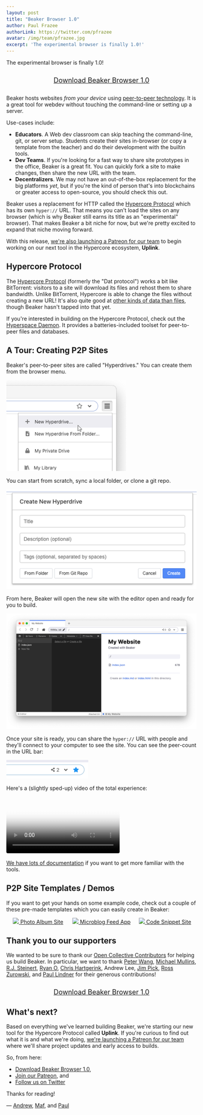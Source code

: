 ```yaml
---
layout: post
title: "Beaker Browser 1.0"
author: Paul Frazee
authorLink: https://twitter.com/pfrazee
avatar: /img/team/pfrazee.jpg
excerpt: 'The experimental browser is finally 1.0!'
---
```


The experimental browser is finally 1.0!

<div style="text-align: center; margin: 2em 0">
<a class="btn" title="Download Beaker Browser 1.0" href="/install/" style="font-size: 18px; padding: 8px 22px; height: auto; width: 100%;">Download Beaker Browser 1.0</a>
</div>

Beaker hosts websites _from your device_ using [peer-to-peer technology](https://hypercore-protocol.org). It is a great tool for webdev without touching the command-line or setting up a server.

Use-cases include:

 - **Educators**. A Web dev classroom can skip teaching the command-line, git, or server setup. Students create their sites in-browser (or copy a template from the teacher) and do their development with the builtin tools.
 - **Dev Teams**. If you're looking for a fast way to share site prototypes in the office, Beaker is a great fit. You can quickly fork a site to make changes, then share the new URL with the team.
 - **Decentralizers**. We may not have an out-of-the-box replacement for the big platforms _yet_, but if you're the kind of person that's into blockchains or greater access to open-source, you should check this out.

Beaker uses a replacement for HTTP called the [Hypercore Protocol](https://hypercore-protocol.org) which has its own `hyper://` URL. That means you can't load the sites on any browser (which is why Beaker still earns its title as an "experimental" browser). That makes Beaker a bit niche for now, but we're pretty excited to expand that niche moving forward.

With this release, [we're also launching a Patreon for our team](https://patreon.com/andrew_maf_and_paul) to begin working on our next tool in the Hypercore ecosystem, **Uplink**. 

## Hypercore Protocol

The [Hypercore Protocol](https://hypercore-protocol.org) (formerly the "Dat protocol") works a bit like BitTorrent: visitors to a site will download its files and rehost them to share bandwidth. Unlike BitTorrent, Hypercore is able to change the files without creating a new URL! It's also quite good at [other kinds of data than files](https://www.npmjs.com/package/hyperbee), though Beaker hasn't tapped into that yet.

If you're interested in building on the Hypercore Protocol, check out the [Hyperspace Daemon](https://github.com/hypercore-protocol/hyperspace). It provides a batteries-included toolset for peer-to-peer files and databases.

## A Tour: Creating P2P Sites

Beaker's peer-to-peer sites are called "Hyperdrives." You can create them from the browser menu.

<img class="bordered" src="/img/posts/beaker-1-0/new-hyperdrive.png" title="New Hyperdrive">

You can start from scratch, sync a local folder, or clone a git repo.

<img class="bordered" src="/img/posts/beaker-1-0/new-hyperdrive-prompt.png" title="New Hyperdrive Prompt">

From here, Beaker will open the new site with the editor open and ready for you to build.

<img src="/img/posts/beaker-1-0/fresh-hyperdrive.png" title="Fresh Hyperdrive">

Once your site is ready, you can share the `hyper://` URL with people and they'll connect to your computer to see the site. You can see the peer-count in the URL bar:

<img class="bordered" src="/img/posts/beaker-1-0/peer-count.png" title="Peer Count">

Here's a (slightly sped-up) video of the total experience:

<video autoplay loop playsinline poster="/img/beaker-site-demo-poster.png" src="/beaker-site-demo.mp4" style="border-radius: 4px"></video>

[We have lots of documentation](https://docs.beakerbrowser.com) if you want to get more familiar with the tools.

## P2P Site Templates / Demos

If you want to get your hands on some example code, check out a couple of these pre-made templates which you can easily create in Beaker:

<div class="site-templates">
  <a href="https://beaker.dev/docs/templates/photo-album/" title="Photo Album Site" target="_blank">
    <img src="https://beaker.dev/templates/photo-album.png">
    <span>Photo Album Site</span>
  </a>
  <a href="https://beaker.dev/docs/templates/microblog-feed/" title="Microblog Feed App" target="_blank">
    <img src="https://beaker.dev/templates/microblog-feed.png">
    <span>Microblog Feed App</span>
  </a>
  <a href="https://beaker.dev/docs/templates/codesnip/" title="Code Snippet Site" target="_blank">
    <img src="https://beaker.dev/templates/codesnip.png">
    <span>Code Snippet Site</span>
  </a>
</div>

## Thank you to our supporters

We wanted to be sure to thank our [Open Collective Contributors](https://opencollective.com/beaker) for helping us build Beaker. In particular, we want to thank [Peter Wang](https://twitter.com/pwang), [Michael Mullins](https://twitter.com/webdesserts), [R.J. Steinert](https://twitter.com/rjsteinert), [Ryan O](https://twitter.com/rho_), [Chris Hartgerink](https://twitter.com/chartgerink), Andrew Lee, [Jim Pick](https://twitter.com/jimpick), [Ross Zurowski](https://twitter.com/rosszurowski), and [Paul Lindner](https://twitter.com/lindner) for their generous contributions!

<div style="text-align: center; margin: 2em 0">
<a class="btn" title="Download Beaker Browser 1.0" href="/install/" style="font-size: 18px; padding: 8px 22px; height: auto; width: 100%;">Download Beaker Browser 1.0</a>
</div>

## What's next?

Based on everything we've learned building Beaker, we're starting our new tool for the Hypercore Protocol called **Uplink**. If you're curious to find out what it is and what we're doing, [we're launching a Patreon for our team](https://patreon.com/andrew_maf_and_paul) where we'll share project updates and early access to builds.

So, from here:

 - [Download Beaker Browser 1.0](/install/),
 - [Join our Patreon](https://patreon.com/andrew_maf_and_paul), and
 - [Follow us on Twitter](https://twitter.com/beakerbrowser)

Thanks for reading!

&mdash; [Andrew](https://twitter.com/andrewosh), [Maf](https://twitter.com/mafintosh), and [Paul](https://twitter.com/pfrazee)

<style>
  .post img,
  .post iframe,
  .post video {
    display: block;
    margin: 1.5em auto;
    max-width: 100%;
  }
  .site-templates {
    display: grid;
    grid-template-columns: 1fr 1fr 1fr;
    text-align: center;
  }
  .site-templates img {
    width: 100%;
  }
  @media (max-width: 800px) {
    .site-templates {
      display: block;
    }
  }
</style>
